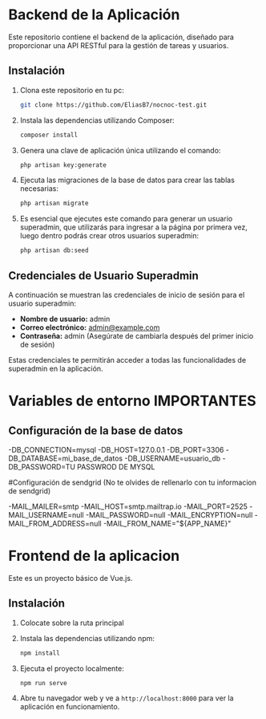 # Backend de la Aplicación

Este repositorio contiene el backend de la aplicación, diseñado para proporcionar una API RESTful para la gestión de tareas y usuarios.

## Instalación

1. Clona este repositorio en tu pc:
    ```sh
    git clone https://github.com/EliasB7/nocnoc-test.git
    ```

2. Instala las dependencias utilizando Composer:
    ```sh
    composer install
    ```

3. Genera una clave de aplicación única utilizando el comando:
    ```sh
    php artisan key:generate
    ```

4. Ejecuta las migraciones de la base de datos para crear las tablas necesarias:
    ```sh
    php artisan migrate
    ```

5. Es esencial que ejecutes este comando para generar un usuario superadmin, que utilizarás para ingresar a la página por primera vez, luego dentro podrás crear otros usuarios superadmin:
    ```sh
    php artisan db:seed
    ```

## Credenciales de Usuario Superadmin

A continuación se muestran las credenciales de inicio de sesión para el usuario superadmin:

- **Nombre de usuario:** admin
- **Correo electrónico:** admin@example.com
- **Contraseña:** admin (Asegúrate de cambiarla después del primer inicio de sesión)

Estas credenciales te permitirán acceder a todas las funcionalidades de superadmin en la aplicación.

# Variables de entorno IMPORTANTES

## Configuración de la base de datos

-DB_CONNECTION=mysql
-DB_HOST=127.0.0.1
-DB_PORT=3306
-DB_DATABASE=mi_base_de_datos
-DB_USERNAME=usuario_db
-DB_PASSWORD=TU PASSWROD DE MYSQL

#Configuración de sendgrid (No te olvides de rellenarlo con tu informacion de sendgrid)

-MAIL_MAILER=smtp
-MAIL_HOST=smtp.mailtrap.io
-MAIL_PORT=2525
-MAIL_USERNAME=null
-MAIL_PASSWORD=null
-MAIL_ENCRYPTION=null
-MAIL_FROM_ADDRESS=null
-MAIL_FROM_NAME="${APP_NAME}"

# Frontend de la aplicacion

Este es un proyecto básico de Vue.js.

## Instalación

1. Colocate sobre la ruta principal

2. Instala las dependencias utilizando npm:
    ```sh
    npm install
    ```

3. Ejecuta el proyecto localmente:
    ```sh
    npm run serve
    ```

4. Abre tu navegador web y ve a `http://localhost:8000` para ver la aplicación en funcionamiento.




